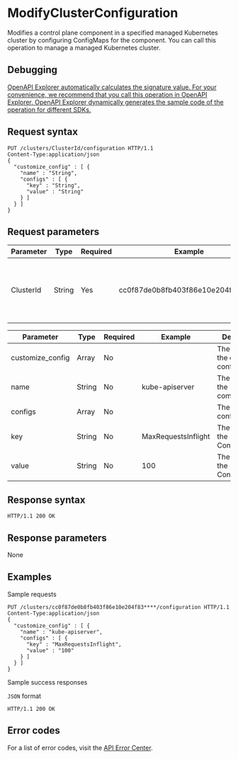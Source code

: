 # ModifyClusterConfiguration

Modifies a control plane component in a specified managed Kubernetes cluster by configuring ConfigMaps for the component. You can call this operation to manage a managed Kubernetes cluster.

## Debugging

[OpenAPI Explorer automatically calculates the signature value. For your convenience, we recommend that you call this operation in OpenAPI Explorer. OpenAPI Explorer dynamically generates the sample code of the operation for different SDKs.](https://api.aliyun.com/#product=CS&api=ModifyClusterConfiguration&type=ROA&version=2015-12-15)

## Request syntax

```
PUT /clusters/ClusterId/configuration HTTP/1.1 
Content-Type:application/json
{
  "customize_config" : [ {
    "name" : "String",
    "configs" : [ {
      "key" : "String",
      "value" : "String"
    } ]
  } ]
}
```

## Request parameters

|Parameter|Type|Required|Example|Description|
|---------|----|--------|-------|-----------|
|ClusterId|String|Yes|cc0f87de0b8fb403f86e10e204f83\*\*\*\*|The ID of the Container Service for Kubernetes \(ACK\) cluster. |

|Parameter|Type|Required|Example|Description|
|---------|----|--------|-------|-----------|
|customize\_config|Array|No| |The details of the custom configurations. |
|name|String|No|kube-apiserver|The name of the component. |
|configs|Array|No| |The custom configurations. |
|key|String|No|MaxRequestsInflight|The name of the ConfigMap. |
|value|String|No|100|The value of the ConfigMap. |

## Response syntax

```
HTTP/1.1 200 OK
```

## Response parameters

None

## Examples

Sample requests

```
PUT /clusters/cc0f87de0b8fb403f86e10e204f83****/configuration HTTP/1.1 
Content-Type:application/json
{
  "customize_config" : [ {
    "name" : "kube-apiserver",
    "configs" : [ {
      "key" : "MaxRequestsInflight",
      "value" : "100"
    } ]
  } ]
}
```

Sample success responses

`JSON` format

```
HTTP/1.1 200 OK
```

## Error codes

For a list of error codes, visit the [API Error Center](https://error-center.alibabacloud.com/status/product/CS).

